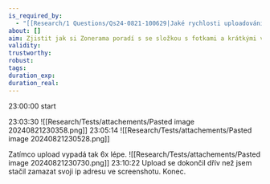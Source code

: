 ```yaml
---
is_required_by:
  - "[[Research/1 Questions/Qs24-0821-100629|Jaké rychlosti uploadování umožňuje free Zonerama]]"
about: []
aim: Zjistit jak si Zonerama poradí s se složkou s fotkami a krátkými videi o celkovém objemu 1,6GB.
validity: 
trustworthy: 
robust: 
tags: 
duration_exp: 
duration_real: 
---
```

23:00:00 
start

23:03:30
![[Research/Tests/attachements/Pasted image 20240821230358.png]]
23:05:14
![[Research/Tests/attachements/Pasted image 20240821230528.png]]

Zatímco upload vypadá tak 6x lépe.
![[Research/Tests/attachements/Pasted image 20240821230730.png]]
23:10:22
Upload se dokončil dřív než jsem stačil zamazat svoji ip adresu ve screenshotu.
Konec.
